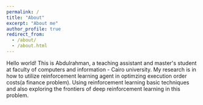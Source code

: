 ```yaml
---
permalink: /
title: "About"
excerpt: "About me"
author_profile: true
redirect_from: 
  - /about/
  - /about.html
---
```


Hello world! This is Abdulrahman, a teaching assistant and master's student at faculty of computers and information - Cairo university. My research is in how to utilize reinforcement learning agent in optimzing execution order costs(a finance problem). Using reinforcement learning basic techniques and also exploring the frontiers of deep reinforcement learning in this problem.
